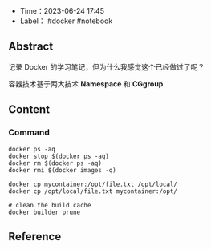 - Time：2023-06-24 17:45
- Label： #docker #notebook

## Abstract

记录 Docker 的学习笔记，但为什么我感觉这个已经做过了呢？

容器技术基于两大技术 **Namespace** 和 **CGgroup**

## Content

### Command

```shell
docker ps -aq
docker stop $(docker ps -aq)
docker rm $(docker ps -aq)
docker rmi $(docker images -q)

docker cp mycontainer:/opt/file.txt /opt/local/
docker cp /opt/local/file.txt mycontainer:/opt/
```

```shell
# clean the build cache
docker builder prune
```

## Reference
